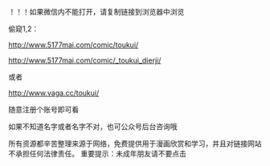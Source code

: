 
！！！如果微信内不能打开，请复制链接到浏览器中浏览

偷窥1,2：

http://www.5177mai.com/comic/toukui/

http://www.5177mai.com/comic/_toukui_dierji/

或者

http://www.vaga.cc/toukui/

随意注册个账号即可看

如果不知道名字或者名字不对，也可公众号后台咨询哦

所有资源都辛苦整理来源于网络，免费提供用于漫画欣赏和学习，并且对链接网站不承担任何法律责任。 重要提示：未成年朋友请不要点击
